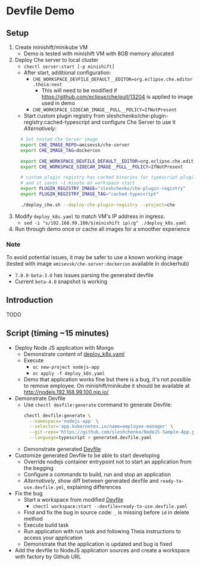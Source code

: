 # Devfile Demo

## Setup
1. Create minishift/minikube VM
    - Demo is tested with minishift VM with 8GB memory allocated
2. Deploy Che server to local cluster
    - `chectl server:start [-p minishift]`
    - After start, additional configuration:
      - `CHE_WORKSPACE_DEVFILE_DEFAULT__EDITOR=org.eclipse.che.editor.theia:next`
        - This will need to be modified if https://github.com/eclipse/che/pull/13204 is applied to image used in demo
      - `CHE_WORKSPACE_SIDECAR_IMAGE__PULL__POLICY=IfNotPresent`
    - Start custom plugin registry from sleshchenko/che-plugin-registry:cached-typescript and configure Che Server to use it
    *Alternatively:*
    ```bash
      # Set tested Che Server image
      export CHE_IMAGE_REPO=amisevsk/che-server
      export CHE_IMAGE_TAG=dockercon

      export CHE_WORKSPACE_DEVFILE_DEFAULT__EDITOR=org.eclipse.che.editor.theia:next
      export CHE_WORKSPACE_SIDECAR_IMAGE__PULL__POLICY=IfNotPresent

      # custom plugin registry has cached binaries for typescript plugin
      # and it saves ~1 minute on workspace start
      export PLUGIN_REGISTRY_IMAGE="sleshchenko/che-plugin-registry"
      export PLUGIN_REGISTRY_IMAGE_TAG="cached-typescript"

      ./deploy_che.sh --deploy-che-plugin-registry --project=che
    ```
3. Modify `deploy_k8s.yaml` to match VM's IP address in ingress:
    - `sed -i "s/192.168.99.100/$(minishift ip)/g" ./deploy_k8s.yaml`
4. Run through demo once or cache all images for a smoother experience

### Note
To avoid potential issues, it may be safer to use a known working image (tested with image `amisevsk/che-server:dockercon` available in dockerhub)
- `7.0.0-beta-3.0` has issues parsing the generated devfile
- Current `beta-4.0` snapshot is working

## Introduction
TODO

## Script (timing ~15 minutes)

- Deploy Node JS application with Mongo
  - Demonstrate content of [deploy_k8s.yaml](deploy_k8s.yaml)
  - Execute
    * `oc new-project nodejs-app`
    * `oc apply -f deploy_k8s.yaml`
  - Demo that application works fine but there is a bug, it's not possible to remove employee.
    On minishift/minikube it should be available at http://nodejs.192.168.99.100.nip.io/
- Demonstrate Devfile
  - Use `chectl devfile:generate` command to generate Devfile:
    ```bash
    chectl devfile:generate \
      --namespace='nodejs-app' \
      --selector='app.kubernetes.io/name=employee-manager' \
      --git-repo='https://github.com/sleshchenko/NodeJS-Sample-App.git' \
      --language=typescript > generated.devfile.yaml
    ```
  - Demonstrate generated [Devfile](generated.devfile.yaml)
- Customize generated Devfile to be able to start developing
  - Override nodejs container entrypoint not to start an application from the begging
  - Configure a commands to build, run and stop an application
  - *Alternatively*, show diff between generated devfile and `ready-to-use.devfile.yml`, explaining differences
- Fix the bug
  - Start a workspace from modified [Devfile](ready-to-use.devfile.yaml)
    - `chectl workspace:start --devfile=ready-to-use.devfile.yaml`
  - Find and fix the bug in source code: `_` is missing before `id` in delete method
  - Execute build task
  - Run application with run task and following Theia instructions to access your application
  - Demonstrate that the application is updated and bug is fixed
- Add the devfile to NodeJS application sources and create a workspace with factory by Github URL
